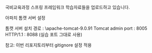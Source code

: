 국비교육과정 스프링 프레임워크 학습자료들을 업로드하고 있습니다.

아파치 톰캣 서버 설정

톰캣 서버 설치 경로 : \apache-tomcat-9.0.91
Tomcat admin port : 8005
HTTP/1.1 : 8088 (실습 포트 그대로 사용)

참고: 이번 리포지토리부터 gitignore 설정 적용
